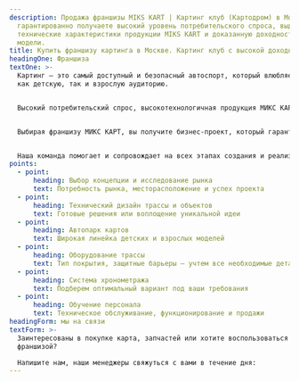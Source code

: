 ```yaml
---
description: Продажа франшизы MIKS KART | Картинг клуб (Картодром) в Москве. Вы
  гарантированно получаете высокий уровень потребительского спроса, выдающиеся
  технические характеристики продукции MIKS KART и доказанную доходность нашей
  модели.
title: Купить франшизу картинга в Москве. Картинг клуб с высокой доходностью
headingOne: Франшиза
textOne: >-
  Картинг – это самый доступный и безопасный автоспорт, который влюбляет в себя
  как детскую, так и взрослую аудиторию. 


  Высокий потребительский спрос, высокотехнологичная продукция МИКС КАРТ и доказанная модель рентабельности – идеальный фундамент для создания своего бизнес-проекта.


  Выбирая франшизу МИКС КАРТ, вы получите бизнес-проект, который гарантирует ваш успех.


  Наша команда помогает и сопровождает на всех этапах создания и реализации проекта:
points:
  - point:
      heading: Выбор концепции и исследование рынка
      text: Потребность рынка, месторасположение и успех проекта
  - point:
      heading: Технический дизайн трассы и объектов
      text: Готовые решения или воплощение уникальной идеи
  - point:
      heading: Автопарк картов
      text: Широкая линейка детских и взрослых моделей
  - point:
      heading: Оборудование трассы
      text: Тип покрытия, защитные барьеры – учтем все необходимые детали
  - point:
      heading: Система хронометража
      text: Подберем оптимальный вариант под ваши требования
  - point:
      heading: Обучение персонала
      text: Техническое обслуживание, функционирование и продажи
headingForm: мы на связи
textForm: >-
  Заинтересованы в покупке карта, запчастей или хотите воспользоваться
  франшизой?

  Напишите нам, наши менеджеры свяжуться с вами в течение дня:
---
```

